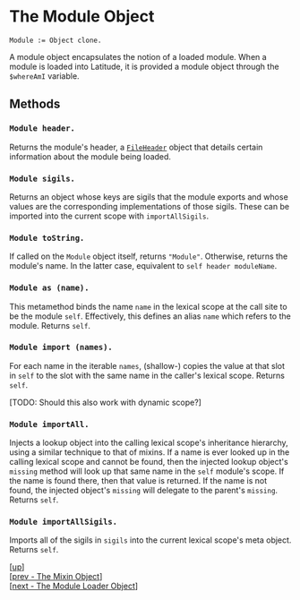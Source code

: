 
# The Module Object

    Module := Object clone.

A module object encapsulates the notion of a loaded module. When a
module is loaded into Latitude, it is provided a module object through
the `$whereAmI` variable.

## Methods

### `Module header.`

Returns the module's header, a [`FileHeader`](fileheader.md) object
that details certain information about the module being loaded.

### `Module sigils.`

Returns an object whose keys are sigils that the module exports and
whose values are the corresponding implementations of those
sigils. These can be imported into the current scope with
`importAllSigils`.

### `Module toString.`

If called on the `Module` object itself, returns `"Module"`.
Otherwise, returns the module's name. In the latter case, equivalent
to `self header moduleName`.

### `Module as (name).`

This metamethod binds the name `name` in the lexical scope at the call
site to be the module `self`. Effectively, this defines an alias
`name` which refers to the module. Returns `self`.

### `Module import (names).`

For each name in the iterable `names`, (shallow-) copies the value at
that slot in `self` to the slot with the same name in the caller's
lexical scope. Returns `self`.

[TODO: Should this also work with dynamic scope?]

### `Module importAll.`

Injects a lookup object into the calling lexical scope's inheritance
hierarchy, using a similar technique to that of mixins. If a name is
ever looked up in the calling lexical scope and cannot be found, then
the injected lookup object's `missing` method will look up that same
name in the `self` module's scope. If the name is found there, then
that value is returned. If the name is not found, the injected
object's `missing` will delegate to the parent's `missing`. Returns
`self`.

### `Module importAllSigils.`

Imports all of the sigils in `sigils` into the current lexical scope's
meta object. Returns `self`.

[[up](.)]
<br/>[[prev - The Mixin Object](mixin.md)]
<br/>[[next - The Module Loader Object](moduleloader.md)]
